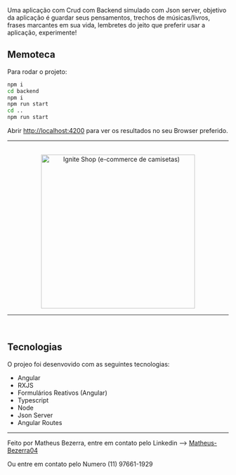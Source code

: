 Uma aplicação com Crud com Backend simulado com Json server, objetivo da aplicação é guardar seus pensamentos, trechos de músicas/livros, frases marcantes em sua vida, lembretes do jeito que preferir usar a aplicação, experimente!

## Memoteca

Para rodar o projeto:

```bash
npm i
cd backend
npm i 
npm run start
cd ..
npm run start
```

Abrir [http://localhost:4200](http://localhost:4200) para ver os resultados no seu Browser preferido.

<hr><br>
<div align="center">
    <img src="./assets/igniteShop.gif" alt="Ignite Shop (e-commerce de camisetas)" height="350">
</div>

<hr><br>

## Tecnologias

O projeo foi desenvovido com as seguintes tecnologias:

- Angular
- RXJS
- Formulários Reativos (Angular)
- Typescript
- Node
- Json Server
- Angular Routes

---

Feito por Matheus Bezerra, entre em contato pelo Linkedin --> <a href="https://www.linkedin.com/in/matheus-bezerra04/">Matheus-Bezerra04</a> 
<p>Ou entre em contato pelo Numero (11) 97661-1929</p>
